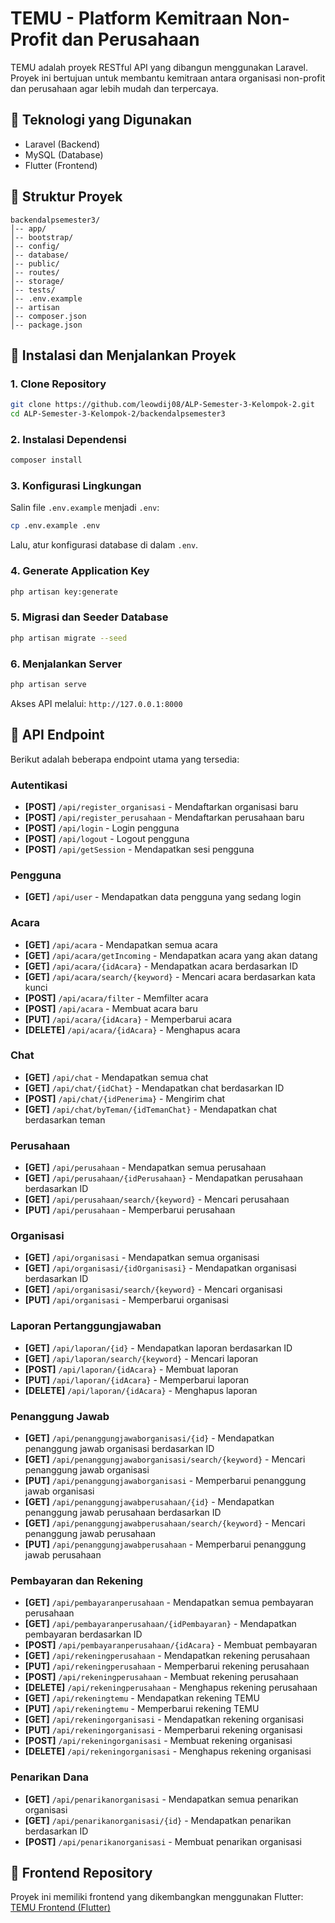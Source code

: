 # TEMU - Platform Kemitraan Non-Profit dan Perusahaan

TEMU adalah proyek RESTful API yang dibangun menggunakan Laravel. Proyek ini bertujuan untuk membantu kemitraan antara organisasi non-profit dan perusahaan agar lebih mudah dan terpercaya.

## 📌 Teknologi yang Digunakan
- Laravel (Backend)
- MySQL (Database)
- Flutter (Frontend)

## 📂 Struktur Proyek
```
backendalpsemester3/
│-- app/
│-- bootstrap/
│-- config/
│-- database/
│-- public/
│-- routes/
│-- storage/
│-- tests/
│-- .env.example
│-- artisan
│-- composer.json
│-- package.json
```

## 🚀 Instalasi dan Menjalankan Proyek

### 1. Clone Repository
```bash
git clone https://github.com/leowdij08/ALP-Semester-3-Kelompok-2.git
cd ALP-Semester-3-Kelompok-2/backendalpsemester3
```

### 2. Instalasi Dependensi
```bash
composer install
```

### 3. Konfigurasi Lingkungan
Salin file `.env.example` menjadi `.env`:
```bash
cp .env.example .env
```
Lalu, atur konfigurasi database di dalam `.env`.

### 4. Generate Application Key
```bash
php artisan key:generate
```

### 5. Migrasi dan Seeder Database
```bash
php artisan migrate --seed
```

### 6. Menjalankan Server
```bash
php artisan serve
```
Akses API melalui: `http://127.0.0.1:8000`

## 🔗 API Endpoint
Berikut adalah beberapa endpoint utama yang tersedia:

### Autentikasi
- **[POST]** `/api/register_organisasi` - Mendaftarkan organisasi baru
- **[POST]** `/api/register_perusahaan` - Mendaftarkan perusahaan baru
- **[POST]** `/api/login` - Login pengguna
- **[POST]** `/api/logout` - Logout pengguna
- **[POST]** `/api/getSession` - Mendapatkan sesi pengguna

### Pengguna
- **[GET]** `/api/user` - Mendapatkan data pengguna yang sedang login

### Acara
- **[GET]** `/api/acara` - Mendapatkan semua acara
- **[GET]** `/api/acara/getIncoming` - Mendapatkan acara yang akan datang
- **[GET]** `/api/acara/{idAcara}` - Mendapatkan acara berdasarkan ID
- **[GET]** `/api/acara/search/{keyword}` - Mencari acara berdasarkan kata kunci
- **[POST]** `/api/acara/filter` - Memfilter acara
- **[POST]** `/api/acara` - Membuat acara baru
- **[PUT]** `/api/acara/{idAcara}` - Memperbarui acara
- **[DELETE]** `/api/acara/{idAcara}` - Menghapus acara

### Chat
- **[GET]** `/api/chat` - Mendapatkan semua chat
- **[GET]** `/api/chat/{idChat}` - Mendapatkan chat berdasarkan ID
- **[POST]** `/api/chat/{idPenerima}` - Mengirim chat
- **[GET]** `/api/chat/byTeman/{idTemanChat}` - Mendapatkan chat berdasarkan teman

### Perusahaan
- **[GET]** `/api/perusahaan` - Mendapatkan semua perusahaan
- **[GET]** `/api/perusahaan/{idPerusahaan}` - Mendapatkan perusahaan berdasarkan ID
- **[GET]** `/api/perusahaan/search/{keyword}` - Mencari perusahaan
- **[PUT]** `/api/perusahaan` - Memperbarui perusahaan

### Organisasi
- **[GET]** `/api/organisasi` - Mendapatkan semua organisasi
- **[GET]** `/api/organisasi/{idOrganisasi}` - Mendapatkan organisasi berdasarkan ID
- **[GET]** `/api/organisasi/search/{keyword}` - Mencari organisasi
- **[PUT]** `/api/organisasi` - Memperbarui organisasi

### Laporan Pertanggungjawaban
- **[GET]** `/api/laporan/{id}` - Mendapatkan laporan berdasarkan ID
- **[GET]** `/api/laporan/search/{keyword}` - Mencari laporan
- **[POST]** `/api/laporan/{idAcara}` - Membuat laporan
- **[PUT]** `/api/laporan/{idAcara}` - Memperbarui laporan
- **[DELETE]** `/api/laporan/{idAcara}` - Menghapus laporan

### Penanggung Jawab
- **[GET]** `/api/penanggungjawaborganisasi/{id}` - Mendapatkan penanggung jawab organisasi berdasarkan ID
- **[GET]** `/api/penanggungjawaborganisasi/search/{keyword}` - Mencari penanggung jawab organisasi
- **[PUT]** `/api/penanggungjawaborganisasi` - Memperbarui penanggung jawab organisasi
- **[GET]** `/api/penanggungjawabperusahaan/{id}` - Mendapatkan penanggung jawab perusahaan berdasarkan ID
- **[GET]** `/api/penanggungjawabperusahaan/search/{keyword}` - Mencari penanggung jawab perusahaan
- **[PUT]** `/api/penanggungjawabperusahaan` - Memperbarui penanggung jawab perusahaan

### Pembayaran dan Rekening
- **[GET]** `/api/pembayaranperusahaan` - Mendapatkan semua pembayaran perusahaan
- **[GET]** `/api/pembayaranperusahaan/{idPembayaran}` - Mendapatkan pembayaran berdasarkan ID
- **[POST]** `/api/pembayaranperusahaan/{idAcara}` - Membuat pembayaran
- **[GET]** `/api/rekeningperusahaan` - Mendapatkan rekening perusahaan
- **[PUT]** `/api/rekeningperusahaan` - Memperbarui rekening perusahaan
- **[POST]** `/api/rekeningperusahaan` - Membuat rekening perusahaan
- **[DELETE]** `/api/rekeningperusahaan` - Menghapus rekening perusahaan
- **[GET]** `/api/rekeningtemu` - Mendapatkan rekening TEMU
- **[PUT]** `/api/rekeningtemu` - Memperbarui rekening TEMU
- **[GET]** `/api/rekeningorganisasi` - Mendapatkan rekening organisasi
- **[PUT]** `/api/rekeningorganisasi` - Memperbarui rekening organisasi
- **[POST]** `/api/rekeningorganisasi` - Membuat rekening organisasi
- **[DELETE]** `/api/rekeningorganisasi` - Menghapus rekening organisasi

### Penarikan Dana
- **[GET]** `/api/penarikanorganisasi` - Mendapatkan semua penarikan organisasi
- **[GET]** `/api/penarikanorganisasi/{id}` - Mendapatkan penarikan berdasarkan ID
- **[POST]** `/api/penarikanorganisasi` - Membuat penarikan organisasi

## 🔗 Frontend Repository
Proyek ini memiliki frontend yang dikembangkan menggunakan Flutter:
[TEMU Frontend (Flutter)](https://github.com/alfiantenggara/3RDProject-Temu/)
